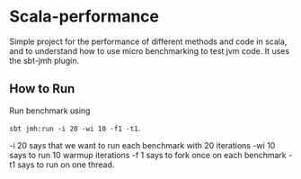 
# Scala-performance

Simple project for the performance of different methods and code in scala, and to understand how to use
micro benchmarking to test jvm code. It uses the sbt-jmh plugin. 

## How to Run

Run benchmark using 

`sbt jmh:run -i 20 -wi 10 -f1 -t1`. 

-i 20 says that we want to run each benchmark with 20 iterations 
-wi 10 says to run 10 warmup iterations 
-f 1 says to fork once on each benchmark 
-t1 says to run on one thread. 

